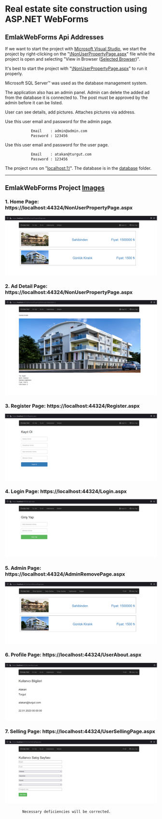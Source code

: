 # Real estate site construction using ASP.NET WebForms

## EmlakWebForms Api Addresses

If we want to start the project with [Microsoft Visual Studio](https://visualstudio.microsoft.com/), we start the project by right-clicking on the "[\NonUserPropertyPage.aspx](https://github.com/AtakanTurgut/emlakWebForms/blob/main/emlakWebForms/NonUserPropertyPage.aspx)" file while the project is open and selecting "View in Browser ([Selected Browser](https://www.google.com.tr/))".

It's best to start the project with "[\NonUserPropertyPage.aspx](https://github.com/AtakanTurgut/emlakWebForms/blob/main/emlakWebForms/NonUserPropertyPage.aspx)" to run it properly.

Microsoft SQL Server™ was used as the database management system.

The application also has an admin panel. Admin can delete the added ad from the database it is connected to.
The post must be approved by the admin before it can be listed.

User can see details, add pictures. Attaches pictures via address.

Use this user email and password for the admin page.

                Email    : admin@admin.com
                Password : 123456

Use this user email and password for the user page.

                Email    : atakan@turgut.com
                Password : 123456

The project runs on "[localhost:?/](https://localhost:44324/)".
The database is in the [database](https://github.com/AtakanTurgut/emlakWebForms/tree/main/database) folder.

----
## EmlakWebForms Project [Images](https://github.com/AtakanTurgut/emlakWebForms/tree/main/pictures)

### 1. Home Page:  https://localhost:44324/NonUserPropertyPage.aspx
![](/pictures/HomePage.PNG)

### 2. Ad Detail Page:  https://localhost:44324/NonUserPropertyPage.aspx
![](/pictures/PropertyPage.PNG)

### 3. Register Page:  https://localhost:44324/Register.aspx
![](/pictures/RegisterPage.PNG)

### 4. Login Page:  https://localhost:44324/Login.aspx
![](/pictures/LoginPage.PNG)

### 5. Admin Page:  https://localhost:44324/AdminRemovePage.aspx
![](/pictures/AdminPage.PNG)

### 6. Profile Page:  https://localhost:44324/UserAbout.aspx
![](/pictures/ProfilePage.PNG)

### 7. Selling Page:  https://localhost:44324/UserSellingPage.aspx
![](/pictures/SellingPage.PNG)


            Necessary deficiencies will be corrected.